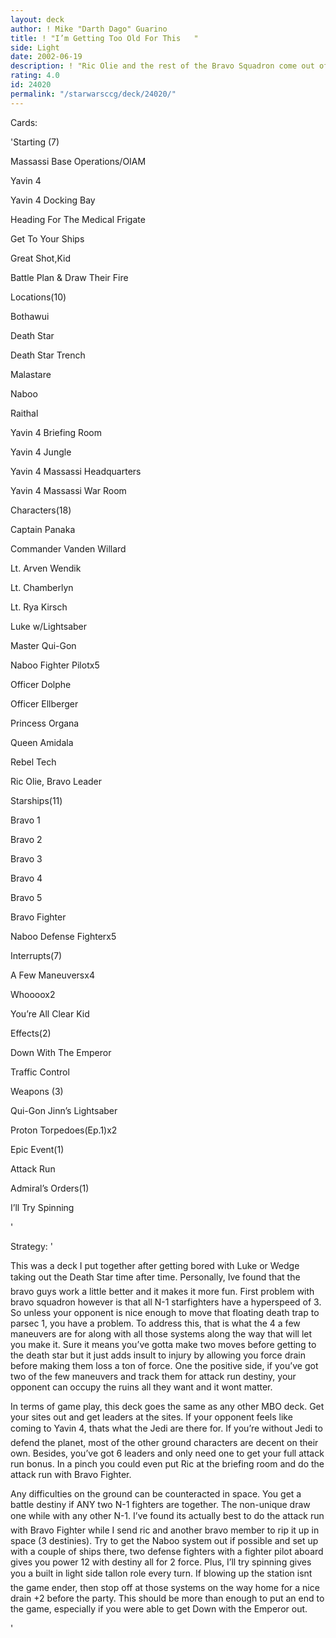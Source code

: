 ```yaml
---
layout: deck
author: ! Mike "Darth Dago" Guarino
title: ! "I’m Getting Too Old For This   "
side: Light
date: 2002-06-19
description: ! "Ric Olie and the rest of the Bravo Squadron come out of retirement to take out the death star."
rating: 4.0
id: 24020
permalink: "/starwarsccg/deck/24020/"
---
```

Cards: 

'Starting (7)

Massassi Base Operations/OIAM

Yavin 4

Yavin 4 Docking Bay

Heading For The Medical Frigate

Get To Your Ships

Great Shot,Kid

Battle Plan & Draw Their Fire


Locations(10)

Bothawui

Death Star

Death Star Trench

Malastare

Naboo

Raithal

Yavin 4 Briefing Room

Yavin 4 Jungle

Yavin 4 Massassi Headquarters

Yavin 4 Massassi War Room


Characters(18)

Captain Panaka

Commander Vanden Willard

Lt. Arven Wendik

Lt. Chamberlyn

Lt. Rya Kirsch

Luke w/Lightsaber

Master Qui-Gon

Naboo Fighter Pilotx5

Officer Dolphe

Officer Ellberger

Princess Organa

Queen Amidala

Rebel Tech

Ric Olie, Bravo Leader


Starships(11)

Bravo 1

Bravo 2

Bravo 3

Bravo 4

Bravo 5

Bravo Fighter

Naboo Defense Fighterx5


Interrupts(7)

A Few Maneuversx4

Whoooox2

You’re All Clear Kid


Effects(2)

Down With The Emperor

Traffic Control


Weapons (3)

Qui-Gon Jinn’s Lightsaber

Proton Torpedoes(Ep.1)x2


Epic Event(1)

Attack Run


Admiral’s Orders(1)

I’ll Try Spinning

'

Strategy: '

This was a deck I put together after getting bored with Luke or Wedge taking out the Death Star time after time.  Personally, Ive found that the bravo guys work a little better and it makes it more fun.  First problem with bravo squadron however is that all N-1 starfighters have a hyperspeed of 3. So unless your opponent is nice enough to move that floating death trap to parsec 1, you have a problem. To address this, that is what the 4 a few maneuvers are for along with all those systems along the way that will let you make it. Sure it means you’ve gotta make two moves before getting to the death star but it just adds insult to injury by allowing you force drain before making them loss a ton of force.  One the positive side, if you’ve got two of the few maneuvers and track them for attack run destiny, your opponent can occupy the ruins all they want and it wont matter.


In terms of game play, this deck goes the same as any other MBO deck. Get your sites out and get leaders at the sites. If your opponent feels like coming to Yavin 4, thats what the Jedi are there for. If you’re without Jedi to defend the planet, most of the other ground characters are decent on their own. Besides, you’ve got 6 leaders and only need one to get your full attack run bonus. In a pinch you could even put Ric at the briefing room and do the attack run with Bravo Fighter.


Any difficulties on the ground can be counteracted in space. You get a battle destiny if ANY two N-1 fighters are together. The non-unique draw one while with any other N-1. I’ve found its actually best to do the attack run with Bravo Fighter while I send ric and another bravo member to rip it up in space (3 destinies).  Try to get the Naboo system out if possible and set up with a couple of ships there, two defense fighters with a fighter pilot aboard gives you power 12 with destiny all for 2 force. Plus, I’ll try spinning gives you a built in light side tallon role every turn. If blowing up the station isnt the game ender, then stop off at those systems on the way home for a nice drain +2 before the party. This should be more than enough to put an end to the game, especially if you were able to get Down with the Emperor out.


'
